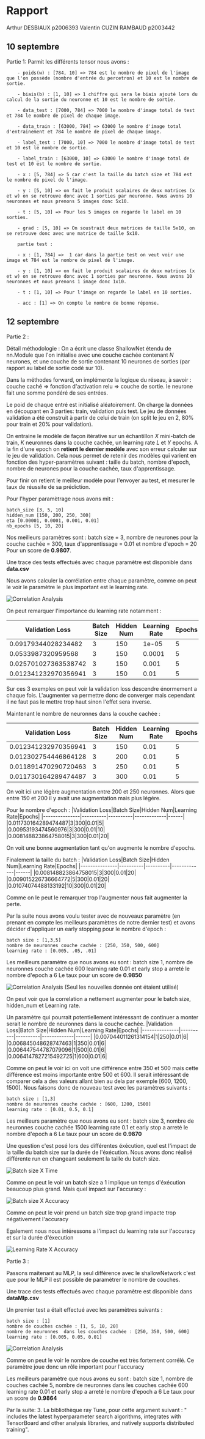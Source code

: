 # Rapport
Arthur DESBIAUX p2006393
Valentin CUZIN RAMBAUD p2003442
## 10 septembre

Partie 1:
    Parmit les différents tensor nous avons :

        - poids(w) : [784, 10] => 784 est le nombre de pixel de l'image que l'on possède (nombre d'entrée du percetron) et 10 est le nombre de sortie.

        - biais(b) : [1, 10] => 1 chiffre qui sera le biais ajouté lors du calcul de la sortie du neuronne et 10 est le nombre de sortie.

        - data_test : [7000, 784] => 7000 le nombre d'image total de test et 784 le nombre de pixel de chaque image.

        - data_train : [63000, 784] => 63000 le nombre d'image total d'entrainement et 784 le nombre de pixel de chaque image.

        - label_test : [7000, 10] => 7000 le nombre d'image total de test et 10 est le nombre de sortie.

        - label_train : [63000, 10] => 63000 le nombre d'image total de test et 10 est le nombre de sortie.

        - x : [5, 784] => 5 car c'est la taille du batch size et 784 est  le nombre de pixel de l'image.

        - y : [5, 10] => on fait le produit scalaires de deux matrices (x et w) on se retrouve donc avec 1 sorties par neuronne. Nous avons 10 neuronnes et nous prenons 5 images donc 5x10. 

        - t : [5, 10] => Pour les 5 images on regarde le label en 10 sorties.

        - grad : [5, 10] => On soustrait deux matrices de taille 5x10, on se retrouve donc avec une matrice de taille 5x10.

        partie test :

        - x : [1, 784] =>  1 car dans la partie test on veut voir une image et 784 est le nombre de pixel de l'image.

        - y : [1, 10] => on fait le produit scalaires de deux matrices (x et w) on se retrouve donc avec 1 sorties par neuronne. Nous avons 10 neuronnes et nous prenons 1 image donc 1x10. 

        - t : [1, 10] => Pour l'image on regarde le label en 10 sorties.

        - acc : [1] => On compte le nombre de bonne réponse.
## 12 septembre
Partie 2 :

Détail méthodologie : On a écrit une classe ShallowNet étendu de nn.Module que l'on initialise avec une couche cachée contenant $N$ neurones, et une couche de sortie contenant 10 neurones de sorties (par rapport au label de sortie codé sur 10). 

Dans la méthodes forward, on implémente la logique du réseau, à savoir : couche caché => fonction d'activation relu => couche de sortie. le neurone fait une somme pondéré de ses entrées. 

Le poid de chaque entré est initialisé aléatoirement. On charge la données en découpant en 3 parties: train, validation puis test. Le jeu de données validation a été construit à partir de celui de train (on split le jeu en 2, 80% pour train et 20% pour validation).

On entraine le modèle de façon itérative sur un échantillon $X$ mini-batch de train, $K$ neuronnes dans la couche cachée, un learning rate $L$ et $Y$ epochs. A la fin d'une epoch on **retient le dernier modèle** avec son erreur calculer sur le jeu de validation. Cela nous permet de retenir des modèles qui varient en fonction des hyper-paramètres suivant : taille du batch, nombre d'epoch, nombre de neurones pour la couche cachée, taux d'apprentissage.

Pour finir on retient le meilleur modèle pour l'envoyer au test, et mesurer le taux de réussite de sa prédiction.


Pour l'hyper paramètrage nous avons mit : 
```
batch_size [3, 5, 10]
hidden_num [150, 200, 250, 300]
eta [0.00001, 0.0001, 0.001, 0.01]
nb_epochs [5, 10, 20]
```
Nos meilleurs paramètres sont :
batch size = 3, nombre de neurones pour la couche cachée = 300, taux d'apprentissage = 0.01 et nombre d'epoch = 20
Pour un score de **0.9807**. 

Une trace des tests effectués avec chaque paramètre est disponible dans **data.csv**


Nous avons calculer la corrélation entre chaque paramètre, comme on peut le voir le paramètre le plus important est le learning rate.

![Correlation Analysis](Correlation.png "Correlation Analysis")

On peut remarquer l'importance du learning rate notamment : 

|Validation Loss|Batch Size|Hidden Num|Learning Rate|Epochs|
|---------------|----------|----------|-------------|------|
|0.09179344028234482|3|150|1e-05|5|
|0.0533987320959568|3|150|0.0001|5|
|0.025701027363538742|3|150|0.001|5|
|0.012341232970356941|3|150|0.01|5|


Sur ces 3 exemples on peut voir la validation loss descendre énormement a chaque fois. L'augmenter va permettre donc de converger mais cependant il ne faut pas le mettre trop haut sinon l'effet sera inverse.

Maintenant le nombre de neuronnes dans la couche cachée :

|Validation Loss|Batch Size|Hidden Num|Learning Rate|Epochs|
|---------------|----------|----------|-------------|------|
|0.012341232970356941|3|150|0.01|5|
|0.012302754446864128|3|200|0.01|5|
|0.011891470290720463|3|250|0.01|5|
|0.011730164289474487|3|300|0.01|5|

On voit ici une légère augmentation entre 200 et 250 neuronnes. Alors que entre 150 et 200 il y avait une augmentation mais plus légére.

Pour le nombre d'epoch :
|Validation Loss|Batch Size|Hidden Num|Learning Rate|Epochs|
|---------------|----------|----------|-------------|------|
|0.011730164289474487|3|300|0.01|5|
|0.00953193474560976|3|300|0.01|10|
|0.008148823864758015|3|300|0.01|20|

On voit une bonne augmentation tant qu'on augmente le nombre d'epochs.

Finalement la taille du batch :
|Validation Loss|Batch Size|Hidden Num|Learning Rate|Epochs|
|---------------|----------|----------|-------------|------|
|0.008148823864758015|3|300|0.01|20|
|0.009015226736664772|5|300|0.01|20|
|0.01074074488133192|10|300|0.01|20|

Comme on le peut le remarquer trop l'augmenter nous fait augmenter la perte. 

Par la suite nous avons voulu tester avec de nouveaux paramètre (en prenant en compte les meilleurs paramètres de notre dernier test) et avons décider d'appliquer un early stopping pour le nombre d'epoch :

```
batch size : [1,3,5]
nombre de neuronnes couche cachée : [250, 350, 500, 600]
learning rate : [0.005, .05, .01]
```
Les meilleurs paramètre que nous avons eu sont :  batch size 1, nombre de neuronnes couche cachée 600 learning rate 0.01 et early stop a arreté le nombre d'epoch a 6
Le taux pour un score de **0.9850**

![Correlation Analysis](Correlation2.png "Correlation Analysis")
(Seul les nouvelles donnée ont étaient utilisé)

On peut voir que la correlation a nettement augmenter pour le batch size, hidden_num et Learning rate.

Un paramètre qui pourrait potentiellement intéressant de continuer a monter serait le nombre de neuronnes dans la couche cachée.
|Validation Loss|Batch Size|Hidden Num|Learning Rate|Epochs|
|---------------|----------|----------|-------------|------|
|0.007044011261314154|1|250|0.01|6|
|0.006845048628747463|1|350|0.01|6|
|0.006447544787079096|1|500|0.01|6|
|0.0064147827215492725|1|600|0.01|6|

Comme on peut le voir ici on voit une différence entre 350 et 500 mais cette différence est moins importante entre 500 et 600. Il serait intéressant de comparer cela a des valeurs allant bien au dela par exemple [600, 1200, 1500]. Nous faisons donc de nouveau test avec les paramètres suivants : 

```
batch size : [1,3]
nombre de neuronnes couche cachée : [600, 1200, 1500]
learning rate : [0.01, 0.5, 0.1]
```

Les meilleurs paramètre que nous avons eu sont :  batch size 3, nombre de neuronnes couche cachée 1500 learning rate 0.1 et early stop a arreté le nombre d'epoch a 6
Le taux pour un score de **0.9870**

Une question c'est posé lors des différentes éxécution, quel est l'impact de la taille du batch size sur la durée de l'éxécution. Nous avons donc réalisé différente run en changeant seulement la taille du batch size.

![Batch size X Time](batchSizeWelapsedTime.png "Batch size X Time")

Comme on peut le voir un batch size a 1 implique un temps d'éxécution beaucoup plus grand. Mais quel impact sur l'accuracy :

![Batch size X Accuracy](batchSizeWaccuracy.png "Batch size X Accuracy")

Comme on peut le voir prend un batch size trop grand impacte trop négativement l'accuracy

Egalement nous nous intéressons a l'impact du learning rate sur l'accuracy et sur la durée d'éxecution 

![Learning Rate X Accuracy](accuWlR.png "Learning Rate X Accuracy")


Partie 3 : 

Passons maitenant au MLP, la seul différence avec le shallowNetwork c'est que pour le MLP il est possible de paramètrer le nombre de couches.

Une trace des tests effectués avec chaque paramètre est disponible dans **dataMlp.csv**

Un premier test a était effectué avec les paramètres suivants :

```
batch size : [1]
nombre de couches cachée : [1, 5, 10, 20]
nombre de neuronnes  dans les couches cachée : [250, 350, 500, 600]
learning rate : [0.005, 0.05, 0.01]
```

![Correlation Analysis](Correlation3.png "Correlation Analysis")

Comme on peut le voir le nombre de couche est très fortement corrélé. Ce paramètre joue donc un rôle important pour l'accuracy


Les meilleurs paramètre que nous avons eu sont :  batch size 1, nombre de couches cachée 5, nombre de neuronnes  dans les couches cachée 600 learning rate 0.01 et early stop a arreté le nombre d'epoch a 6
Le taux pour un score de **0.9864**

Par la suite:
3. La bibliothèque ray Tune, pour cette argument suivant : " includes the latest hyperparameter search algorithms, integrates with TensorBoard and other analysis libraries, and natively supports distributed training".